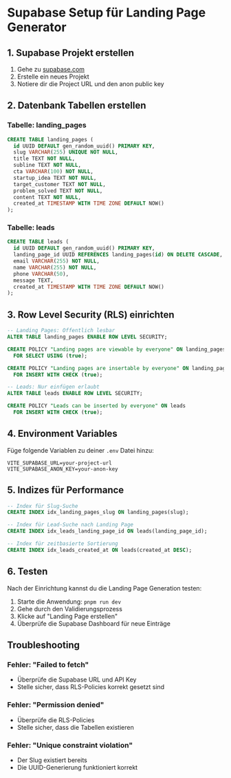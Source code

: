 # Supabase Setup für Landing Page Generator

## 1. Supabase Projekt erstellen

1. Gehe zu [supabase.com](https://supabase.com)
2. Erstelle ein neues Projekt
3. Notiere dir die Project URL und den anon public key

## 2. Datenbank Tabellen erstellen

### Tabelle: landing_pages

```sql
CREATE TABLE landing_pages (
  id UUID DEFAULT gen_random_uuid() PRIMARY KEY,
  slug VARCHAR(255) UNIQUE NOT NULL,
  title TEXT NOT NULL,
  subline TEXT NOT NULL,
  cta VARCHAR(100) NOT NULL,
  startup_idea TEXT NOT NULL,
  target_customer TEXT NOT NULL,
  problem_solved TEXT NOT NULL,
  content TEXT NOT NULL,
  created_at TIMESTAMP WITH TIME ZONE DEFAULT NOW()
);
```

### Tabelle: leads

```sql
CREATE TABLE leads (
  id UUID DEFAULT gen_random_uuid() PRIMARY KEY,
  landing_page_id UUID REFERENCES landing_pages(id) ON DELETE CASCADE,
  email VARCHAR(255) NOT NULL,
  name VARCHAR(255) NOT NULL,
  phone VARCHAR(50),
  message TEXT,
  created_at TIMESTAMP WITH TIME ZONE DEFAULT NOW()
);
```

## 3. Row Level Security (RLS) einrichten

```sql
-- Landing Pages: Öffentlich lesbar
ALTER TABLE landing_pages ENABLE ROW LEVEL SECURITY;

CREATE POLICY "Landing pages are viewable by everyone" ON landing_pages
  FOR SELECT USING (true);

CREATE POLICY "Landing pages are insertable by everyone" ON landing_pages
  FOR INSERT WITH CHECK (true);

-- Leads: Nur einfügen erlaubt
ALTER TABLE leads ENABLE ROW LEVEL SECURITY;

CREATE POLICY "Leads can be inserted by everyone" ON leads
  FOR INSERT WITH CHECK (true);
```

## 4. Environment Variables

Füge folgende Variablen zu deiner `.env` Datei hinzu:

```env
VITE_SUPABASE_URL=your-project-url
VITE_SUPABASE_ANON_KEY=your-anon-key
```

## 5. Indizes für Performance

```sql
-- Index für Slug-Suche
CREATE INDEX idx_landing_pages_slug ON landing_pages(slug);

-- Index für Lead-Suche nach Landing Page
CREATE INDEX idx_leads_landing_page_id ON leads(landing_page_id);

-- Index für zeitbasierte Sortierung
CREATE INDEX idx_leads_created_at ON leads(created_at DESC);
```

## 6. Testen

Nach der Einrichtung kannst du die Landing Page Generation testen:

1. Starte die Anwendung: `pnpm run dev`
2. Gehe durch den Validierungsprozess
3. Klicke auf "Landing Page erstellen"
4. Überprüfe die Supabase Dashboard für neue Einträge

## Troubleshooting

### Fehler: "Failed to fetch"
- Überprüfe die Supabase URL und API Key
- Stelle sicher, dass RLS-Policies korrekt gesetzt sind

### Fehler: "Permission denied"
- Überprüfe die RLS-Policies
- Stelle sicher, dass die Tabellen existieren

### Fehler: "Unique constraint violation"
- Der Slug existiert bereits
- Die UUID-Generierung funktioniert korrekt 